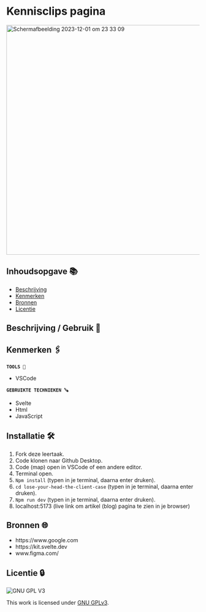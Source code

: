 
# Kennisclips pagina
<img width="600" alt="Scherm­afbeelding 2023-12-01 om 23 33 09" src="https://github.com/Nazneen05x/lose-your-head-visual-thinking/assets/112861261/374e1b83-d3ac-4aac-9245-7a98608b1623">



## Inhoudsopgave 📚

* [Beschrijving](#beschrijving)
* [Kenmerken](#kenmerken)
* [Bronnen](#bronnen)
* [Licentie](#licentie)

## Beschrijving / Gebruik 📃


## Kenmerken 🖇️

<strong>`TOOLS 🧰`</strong>
<ul>
<li>VSCode</li>
 </ul>

<strong>`GEBRUIKTE TECHNIEKEN 🪚`</strong>
<ul>
<li>Svelte</li>
<li>Html</li>
<li>JavaScript</li>
</ul>

## Installatie 🛠️


1. Fork deze leertaak.
2. Code klonen naar Github Desktop.
3. Code (map) open in VSCode of een andere editor.
4. Terminal open.
5. `Npm install` (typen in je terminal, daarna enter druken).
6.  `cd lose-your-head-the-client-case` (typen in je terminal, daarna enter druken).
7. `Npm run dev` (typen in je terminal, daarna enter druken).
8. localhost:5173 (live link om artikel (blog) pagina te zien in je browser)


## Bronnen 🌐


<ul>
<li>https://www.google.com</li>
<li>https://kit.svelte.dev</li>
 <li>www.figma.com/</li>
</ul>


## Licentie 🔒

![GNU GPL V3](https://www.gnu.org/graphics/gplv3-127x51.png)

This work is licensed under [GNU GPLv3](./LICENSE).
